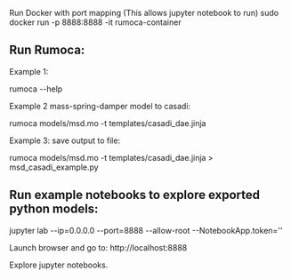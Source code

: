 Run Docker with port mapping (This allows jupyter notebook to run)
sudo docker run -p 8888:8888 -it rumoca-container

## Run Rumoca:
Example 1: 

rumoca --help

Example 2 mass-spring-damper model to casadi:

rumoca models/msd.mo -t templates/casadi_dae.jinja


Example 3: save output to file:

rumoca models/msd.mo -t templates/casadi_dae.jinja > msd_casadi_example.py



## Run example notebooks to explore exported python models:
jupyter lab --ip=0.0.0.0 --port=8888 --allow-root --NotebookApp.token=''

Launch browser and go to: http://localhost:8888

Explore jupyter notebooks.
